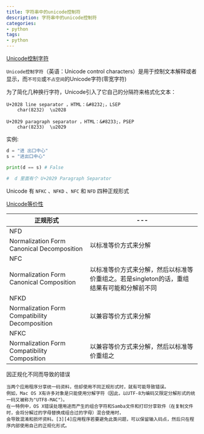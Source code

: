 ```yaml
---
title: 字符串中的unicode控制符   
description: 字符串中的unicode控制符
categories: 
- python    
tags:
- python   
---
```


[Unicode控制字符](https://zh.wikipedia.org/wiki/Unicode%E6%8E%A7%E5%88%B6%E5%AD%97%E7%AC%A6)

`Unicode控制字符`（英语：Unicode control characters）是用于控制文本解释或者显示，而`不可见`或`不占空间`的Unicode字符(零宽字符)


为了简化几种换行字符，Unicode引入了它自己的分隔符来格式化文本：
        
    U+2028 line separator ，HTML：&#8232;，LSEP
        char(8232)  \u2028
        
    U+2029 paragraph separator ，HTML：&#8233;，PSEP
        char(8233)  \u2029
        
        
实例: 

```python
d = "进 出口中心"
s = "进出口中心"

print(d == s) # False

#  d 里面有个 U+2029 Paragraph Separator
```


Unicode 有 `NFKC` 、`NFKD` 、`NFC` 和 `NFD` 四种正规形式

[Unicode等价性](https://zh.wikipedia.org/wiki/Unicode%E7%AD%89%E5%83%B9%E6%80%A7)

|正规形式|---|
|---|---|
|NFD
Normalization Form Canonical Decomposition|以标准等价方式来分解|
|NFC
Normalization Form Canonical Composition|以标准等价方式来分解，然后以标准等价重组之。若是singleton的话，重组结果有可能和分解前不同|
|NFKD
Normalization Form Compatibility Decomposition|以兼容等价方式来分解|
|NFKC
Normalization Form Compatibility Composition|以兼容等价方式来分解，然后以标准等价重组之|


因正规化不同而导致的错误

    当两个应用程序分享统一码资料，但却使用不同正规形式时，就有可能导致错误。
    例如，Mac OS X有许多对象是只能使用分解字符（因此，以UTF-8为编码又限定分解形式的统一码又被称为"UTF8-MAC"）。
    在一特例中，OS X错误处理用途而产生的组合字符和Samba文件和打印分享软件（在复制文件时，会将分解过的字母替换成组合过的字母）混合使用时，
    会导致混淆和损坏资料。[3][4]应用程序若要避免此类问题，可以保留输入码点，然后只在程序内部使用自己的正规化形式。